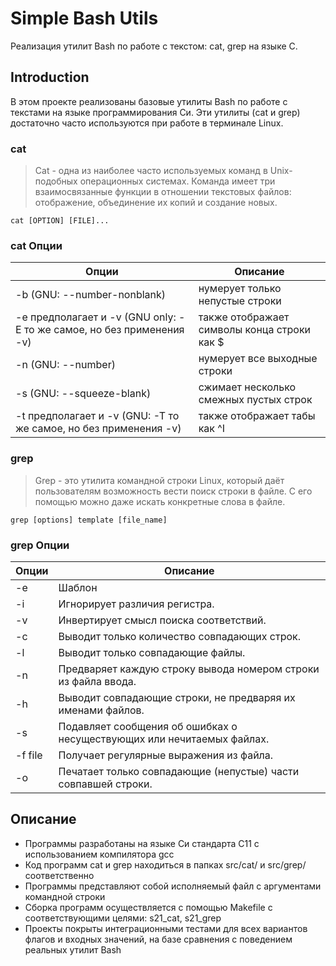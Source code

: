 # Simple Bash Utils

Реализация утилит Bash по работе с текстом: cat, grep на языке C.

## Introduction

В этом проекте реализованы базовые утилиты Bash по работе с текстами на языке программирования Си.
Эти утилиты (cat и grep) достаточно часто используются при работе в терминале Linux.  

### cat 

> Cat - одна из наиболее часто используемых команд в Unix-подобных операционных системах. Команда имеет три взаимосвязанные функции в отношении текстовых файлов: отображение, объединение их копий и создание новых.

`cat [OPTION] [FILE]...`

### cat Опции

| Опции | Описание |
| ------ | ------ |
| -b (GNU: --number-nonblank) | нумерует только непустые строки |
| -e предполагает и -v (GNU only: -E то же самое, но без применения -v) | также отображает символы конца строки как $  |
| -n (GNU: --number) | нумерует все выходные строки |
| -s (GNU: --squeeze-blank) | сжимает несколько смежных пустых строк |
| -t предполагает и -v (GNU: -T то же самое, но без применения -v) | также отображает табы как ^I |

### grep

> Grep - это утилита командной строки Linux, который даёт пользователям возможность вести поиск строки в файле. С его помощью можно даже искать конкретные слова в файле.

`grep [options] template [file_name]`

### grep Опции

| Опции | Описание |
| ------ | ------ |
| -e | Шаблон |
| -i | Игнорирует различия регистра.  |
| -v | Инвертирует смысл поиска соответствий. |
| -c | Выводит только количество совпадающих строк. |
| -l | Выводит только совпадающие файлы.  |
| -n | Предваряет каждую строку вывода номером строки из файла ввода. |
| -h | Выводит совпадающие строки, не предваряя их именами файлов. |
| -s | Подавляет сообщения об ошибках о несуществующих или нечитаемых файлах. |
| -f file | Получает регулярные выражения из файла. |
| -o | Печатает только совпадающие (непустые) части совпавшей строки. |


## Описание

- Программы разработаны на языке Си стандарта C11 с использованием компилятора gcc 
- Код программ cat и grep находиться в папках src/cat/ и src/grep/ соответственно  
- Программы представляют собой исполняемый файл с аргументами командной строки
- Сборка программ осуществляется с помощью Makefile с соответствующими целями: s21_cat, s21_grep  
- Проекты покрыты интеграционными тестами для всех вариантов флагов и входных значений, на базе сравнения с поведением реальных утилит Bash
